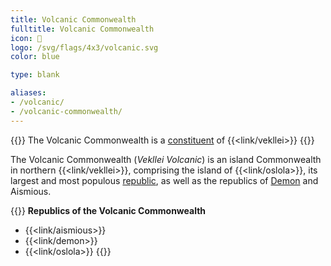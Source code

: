 ```yaml
---
title: Volcanic Commonwealth
fulltitle: Volcanic Commonwealth
icon: 🌹
logo: /svg/flags/4x3/volcanic.svg
color: blue

type: blank

aliases:
- /volcanic/
- /volcanic-commonwealth/
---
```

{{<note series>}}
 The Volcanic Commonwealth is a [constituent](/constituents/) of {{<link/vekllei>}}
{{</note>}}

The Volcanic Commonwealth (*Vekllei Volcanic*) is an island Commonwealth in northern {{<link/vekllei>}}, comprising the island of {{<link/oslola>}}, its largest and most populous [republic](/republics/), as well as the republics of [Demon](/demon/) and Aismious.

{{<note panel>}}
**Republics of the Volcanic Commonwealth**

* {{<link/aismious>}}
* {{<link/demon>}}
* {{<link/oslola>}}
{{</note>}}
